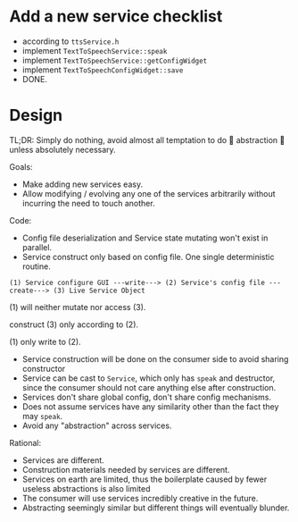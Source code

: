 # Add a new service checklist

* according to `ttsService.h`
* implement `TextToSpeechService::speak`
* implement `TextToSpeechService::getConfigWidget`
* implement `TextToSpeechConfigWidget::save`
* DONE.

# Design

TL;DR: Simply do nothing, avoid almost all temptation to do 💩 abstraction 💩 unless absolutely necessary.

Goals:

* Make adding new services easy.
* Allow modifying / evolving any one of the services arbitrarily without incurring the need to touch another.

Code:

* Config file deserialization and Service state mutating won't exist in parallel.
* Service construct only based on config file. One single deterministic routine.
```
(1) Service configure GUI ---write---> (2) Service's config file ---create---> (3) Live Service Object
```
(1) will neither mutate nor access (3).

construct (3) only according to (2).

(1) only write to (2).

* Service construction will be done on the consumer side to avoid sharing constructor
* Service can be cast to `Service`, which only has `speak` and destructor, since the consumer should not care anything else after construction.
* Services don't share global config, don't share config mechanisms.
* Does not assume services have any similarity other than the fact they may `speak`.
* Avoid any "abstraction" across services.

Rational:

* Services are different.
* Construction materials needed by services are different.
* Services on earth are limited, thus the boilerplate caused by fewer useless abstractions is also limited
* The consumer will use services incredibly creative in the future.
* Abstracting seemingly similar but different things will eventually blunder.
